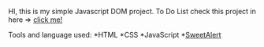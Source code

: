 HI, this is my simple Javascript DOM project. To Do List
check this project in here => [click me!](https://wahyu-pranata.github.io/to-do-list/main/)

Tools and language used:
*HTML
*CSS
*JavaScript
*[SweetAlert](https://sweetalert2.github.io/)
